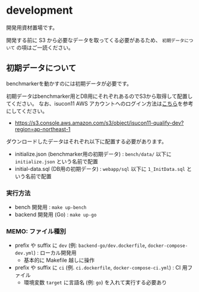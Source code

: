 # development

開発用資材置場です。

開発する前に S3 から必要なデータを取ってくる必要があるため、 `初期データについて` の項はご一読ください。

## 初期データについて

benchmarkerを動かすのには初期データが必要です。

初期データはbenchmarker用とDB用にそれぞれあるのでS3から取得して配置してください。
なお、isucon11 AWS アカウントへのログイン方法は[こちら](https://scrapbox.io/ISUCON11/AWS%E3%82%A2%E3%82%AB%E3%82%A6%E3%83%B3%E3%83%88)を参考にしてください。

* https://s3.console.aws.amazon.com/s3/object/isucon11-qualify-dev?region=ap-northeast-1

ダウンロードしたデータはそれぞれ以下に配置する必要があります。

* initialize.json (benchmarker用の初期データ) : `bench/data/` 以下に `initialize.json` という名前で配置
* initial-data.sql (DB用の初期データ) : `webapp/sql` 以下に `1_InitData.sql` という名前で配置

### 実行方法

* bench 開発用 : `make up-bench`
* backend 開発用 (Go) : `make up-go`

### MEMO: ファイル種別

* prefix や suffix に `dev` (例: `backend-go/dev.dockerfile`, `docker-compose-dev.yml`) : ローカル開発用
    * 基本的に Makefile 越しに操作
* prefix や suffix に `ci` (例.  `ci.dockerfile`, `docker-compose-ci.yml`) : CI 用ファイル
    * 環境変数 `target` に言語名 (例: `go`) を入れて実行する必要あり

